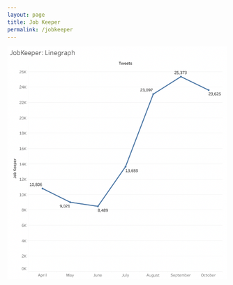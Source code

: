 ```yaml
---
layout: page
title: Job Keeper
permalink: /jobkeeper
---
```


![jobkeeper](visuals/jobkeeper1.png)
